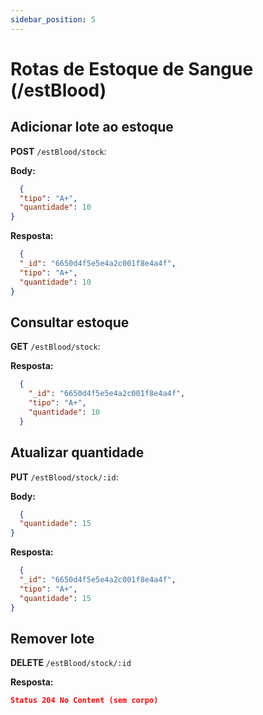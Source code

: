 ```yaml
---
sidebar_position: 5
---
```


# Rotas de Estoque de Sangue (/estBlood)

## Adicionar lote ao estoque

**POST** `/estBlood/stock`:

**Body:**
```json
  {
  "tipo": "A+",
  "quantidade": 10
}
```

**Resposta:**
```json
  {
  "_id": "6650d4f5e5e4a2c001f8e4a4f",
  "tipo": "A+",
  "quantidade": 10
}
```

## Consultar estoque

**GET** `/estBlood/stock`:

**Resposta:**
```json
  {
    "_id": "6650d4f5e5e4a2c001f8e4a4f",
    "tipo": "A+",
    "quantidade": 10
  }
```

## Atualizar quantidade

**PUT** `/estBlood/stock/:id`:

**Body:**
```json
  {
  "quantidade": 15
}
```

**Resposta:**
```json
  {
  "_id": "6650d4f5e5e4a2c001f8e4a4f",
  "tipo": "A+",
  "quantidade": 15
}
```

## Remover lote

**DELETE** `/estBlood/stock/:id`

**Resposta:**
```json
Status 204 No Content (sem corpo)
```